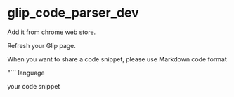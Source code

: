 # glip_code_parser_dev

Add it from chrome web store.

Refresh your Glip page.

When you want to share a code snippet,
please use Markdown code format

"``` language

your code snippet

```"

